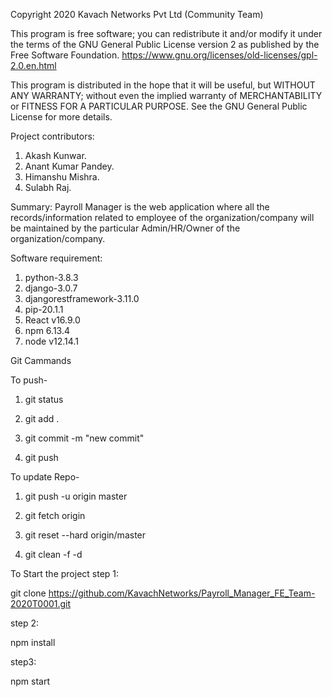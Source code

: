 Copyright 2020 Kavach Networks Pvt Ltd (Community Team)

This program is free software; you can redistribute it and/or modify it under the terms of the GNU General Public License version 2 as published by the Free Software Foundation. https://www.gnu.org/licenses/old-licenses/gpl-2.0.en.html

This program is distributed in the hope that it will be useful, but WITHOUT ANY WARRANTY; without even the implied warranty of MERCHANTABILITY or FITNESS FOR A PARTICULAR PURPOSE. See the GNU General Public License for more details.

Project contributors:
1. Akash Kunwar.
2. Anant Kumar Pandey.
3. Himanshu Mishra.
4. Sulabh Raj.

Summary: Payroll Manager is the web application where all the records/information related to employee of the organization/company will be maintained by the particular Admin/HR/Owner of the organization/company.

Software requirement:
1. python-3.8.3
2. django-3.0.7
3. djangorestframework-3.11.0
4. pip-20.1.1
5. React v16.9.0
6. npm 6.13.4
7. node v12.14.1





Git Cammands


To push-

1. git status

2. git add .

3. git commit -m "new commit"

4. git push


To update Repo- 

1. git push -u origin master

2. git fetch origin

3. git reset --hard origin/master

4. git clean -f -d



To Start the project
step 1:


git clone https://github.com/KavachNetworks/Payroll_Manager_FE_Team-2020T0001.git

step 2:


npm install

step3:

npm start
